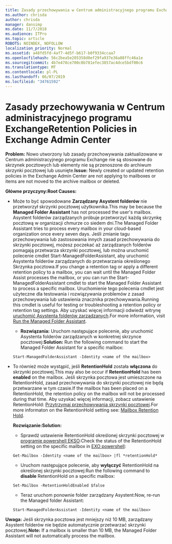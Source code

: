 ```yaml
---
title: Zasady przechowywania w Centrum administracyjnego programu Exchange nie działa
ms.author: chrisda
author: chrisda
manager: dansimp
ms.date: 11/7/2018
ms.audience: ITPro
ms.topic: article
ROBOTS: NOINDEX, NOFOLLOW
localization_priority: Normal
ms.assetid: a48fd5fd-4af7-4d5f-b617-b0f9334ccaa7
ms.openlocfilehash: 56c2bea5e205358d0ef29fa937e36a88ffc46a1e
ms.sourcegitcommit: 4b7e478ce700c0b781efec3857ac4dce5bdf00c6
ms.translationtype: MT
ms.contentlocale: pl-PL
ms.lasthandoff: 06/07/2019
ms.locfileid: "34761592"
---
```

# <a name="retention-policies-in-exchange-admin-center"></a><span data-ttu-id="642f0-102">Zasady przechowywania w Centrum administracyjnego programu Exchange</span><span class="sxs-lookup"><span data-stu-id="642f0-102">Retention Policies in Exchange Admin Center</span></span>

 <span data-ttu-id="642f0-103">**Problem:** Nowo utworzony lub zasady przechowywania zaktualizowane w Centrum administracyjnego programu Exchange nie są stosowane do skrzynek pocztowych lub elementy nie są przenoszone do archiwum skrzynki pocztowej lub usunięte.</span><span class="sxs-lookup"><span data-stu-id="642f0-103">**Issue:** Newly created or updated retention policies in the Exchange Admin Center are not applying to mailboxes or items are not moved to the archive mailbox or deleted.</span></span> 
  
 <span data-ttu-id="642f0-104">**Główne przyczyny:**</span><span class="sxs-lookup"><span data-stu-id="642f0-104">**Root Causes:**</span></span>
  
- <span data-ttu-id="642f0-105">Może to być spowodowane **Zarządzany Asystent folderów** nie przetworzył skrzynki pocztowej użytkownika.</span><span class="sxs-lookup"><span data-stu-id="642f0-105">This may be because the **Managed Folder Assistant** has not processed the user's mailbox.</span></span> <span data-ttu-id="642f0-106">Asystent folderów zarządzanych próbuje przetworzyć każdą skrzynkę pocztową w organizacji chmurze co siedem dni.</span><span class="sxs-lookup"><span data-stu-id="642f0-106">The Managed Folder Assistant tries to process every mailbox in your cloud-based organization once every seven days.</span></span> <span data-ttu-id="642f0-107">Jeśli zmianie tagu przechowywania lub zastosowania innych zasad przechowywania do skrzynki pocztowej, możesz poczekać aż zarządzanych folderów pomagają przetwarza skrzynki pocztowej, lub można uruchomić polecenie cmdlet Start-ManagedFolderAssistant, aby uruchomić Asystenta folderów zarządzanych do przetwarzania określonego Skrzynka pocztowa.</span><span class="sxs-lookup"><span data-stu-id="642f0-107">If you change a retention tag or apply a different retention policy to a mailbox, you can wait until the Managed Folder Assist processes the mailbox, or you can run the Start-ManagedFolderAssistant cmdlet to start the Managed Folder Assistant to process a specific mailbox.</span></span> <span data-ttu-id="642f0-108">Uruchomienie tego polecenia cmdlet jest użyteczne dla testowania i rozwiązywania problemów z zasad przechowywania lub ustawienia znacznika przechowywania.</span><span class="sxs-lookup"><span data-stu-id="642f0-108">Running this cmdlet is useful for testing or troubleshooting a retention policy or retention tag settings.</span></span> <span data-ttu-id="642f0-109">Aby uzyskać więcej informacji odwiedź witrynę [uruchomić Asystenta folderów zarządzanych](https://msdn.microsoft.com/library/gg271153%28v=exchsrvcs.149%29.aspx#managedfolderassist).</span><span class="sxs-lookup"><span data-stu-id="642f0-109">For more information, visit [Run the Managed Folder Assistant](https://msdn.microsoft.com/library/gg271153%28v=exchsrvcs.149%29.aspx#managedfolderassist).</span></span>
    
  - <span data-ttu-id="642f0-110">**Rozwiązania:** Uruchom następujące polecenie, aby uruchomić Asystenta folderów zarządzanych w konkretnej skrzynce pocztowej:</span><span class="sxs-lookup"><span data-stu-id="642f0-110">**Solution:** Run the following command to start the Managed Folder Assistant for a specific mailbox:</span></span> 
    
  ```
  Start-ManagedFolderAssistant -Identity <name of the mailbox>
  ```

- <span data-ttu-id="642f0-111">To również może wystąpić, jeśli **RetentionHold** została **włączona** do skrzynki pocztowej.</span><span class="sxs-lookup"><span data-stu-id="642f0-111">This may also be occur if **RetentionHold** has been **enabled** on the mailbox.</span></span> <span data-ttu-id="642f0-112">Jeśli skrzynka pocztowa jest umieszczone na RetentionHold, zasad przechowywania do skrzynki pocztowej nie będą przetwarzane w tym czasie.</span><span class="sxs-lookup"><span data-stu-id="642f0-112">If the mailbox has been placed on a RetentionHold, the retention policy on the mailbox will not be processed during that time.</span></span> <span data-ttu-id="642f0-113">Aby uzyskać więcej informacji, zobacz ustawienie RetentionHold: [Przytrzymaj przechowywania skrzynki pocztowej](https://docs.microsoft.com/exchange/security-and-compliance/messaging-records-management/mailbox-retention-hold).</span><span class="sxs-lookup"><span data-stu-id="642f0-113">For more informaton on the RetentionHold setting see: [Mailbox Retention Hold](https://docs.microsoft.com/exchange/security-and-compliance/messaging-records-management/mailbox-retention-hold).</span></span>
    
    <span data-ttu-id="642f0-114">**Rozwiązanie:**</span><span class="sxs-lookup"><span data-stu-id="642f0-114">**Solution:**</span></span>
    
  - <span data-ttu-id="642f0-115">Sprawdź ustawienie RetentionHold określonej skrzynki pocztowej w [programie powershell EKSO](https://docs.microsoft.com/powershell/exchange/exchange-online/connect-to-exchange-online-powershell/connect-to-exchange-online-powershell?view=exchange-ps):</span><span class="sxs-lookup"><span data-stu-id="642f0-115">Check the status of the RetentionHold setting on the specific mailbox in [EXO powershell](https://docs.microsoft.com/powershell/exchange/exchange-online/connect-to-exchange-online-powershell/connect-to-exchange-online-powershell?view=exchange-ps):</span></span>
    
  ```
  Get-Mailbox -Identity <name of the mailbox> |fl *retentionHold*
  ```

  - <span data-ttu-id="642f0-116">Uruchom następujące polecenie, aby **wyłączyć** RetentionHold na określonej skrzynki pocztowej:</span><span class="sxs-lookup"><span data-stu-id="642f0-116">Run the following command to **disable** RetentionHold on a specific mailbox:</span></span> 
    
  ```
  Set-Mailbox -RetentionHoldEnabled $false
  ```

  - <span data-ttu-id="642f0-117">Teraz uruchom ponownie folder zarządzany Asystent:</span><span class="sxs-lookup"><span data-stu-id="642f0-117">Now, re-run the Managed folder Assistant:</span></span>
    
  ```
  Start-ManagedFolderAssistant -Identity <name of the mailbox>
  ```

 <span data-ttu-id="642f0-118">**Uwaga:** Jeśli skrzynka pocztowa jest mniejszy niż 10 MB, zarządzany Asystent folderów nie będzie automatycznie przetwarzać skrzynki pocztowej.</span><span class="sxs-lookup"><span data-stu-id="642f0-118">**Note:** If a mailbox is smaller than 10 MB, the Managed Folder Assistant will not automatically process the mailbox.</span></span> 
  

